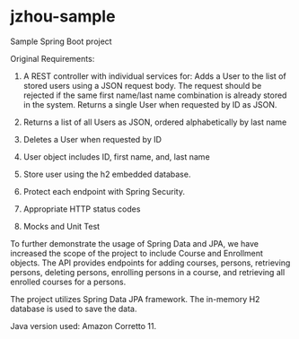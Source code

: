 # jzhou-sample
Sample Spring Boot project

Original Requirements:
1. A REST controller with individual services for:
Adds a User to the list of stored users using a JSON request body. The request should be rejected if the same first name/last name combination is already stored in the system.
Returns a single User when requested by ID as JSON.

2. Returns a list of all Users as JSON, ordered alphabetically by last name
3. Deletes a User when requested by ID
4. User object includes ID, first name, and, last name

5. Store user using the h2 embedded database.
6. Protect each endpoint with Spring Security.
7. Appropriate HTTP status codes
8. Mocks and Unit Test

To further demonstrate the usage of Spring Data and JPA, we have increased the scope of the project 
to include Course and Enrollment objects. 
The API provides endpoints for adding courses, persons, retrieving persons, deleting persons, enrolling
persons in a course, and retrieving all enrolled courses for a persons.

The project utilizes Spring Data JPA framework. The in-memory H2 database is used to save the data.

Java version used: Amazon Corretto 11.
